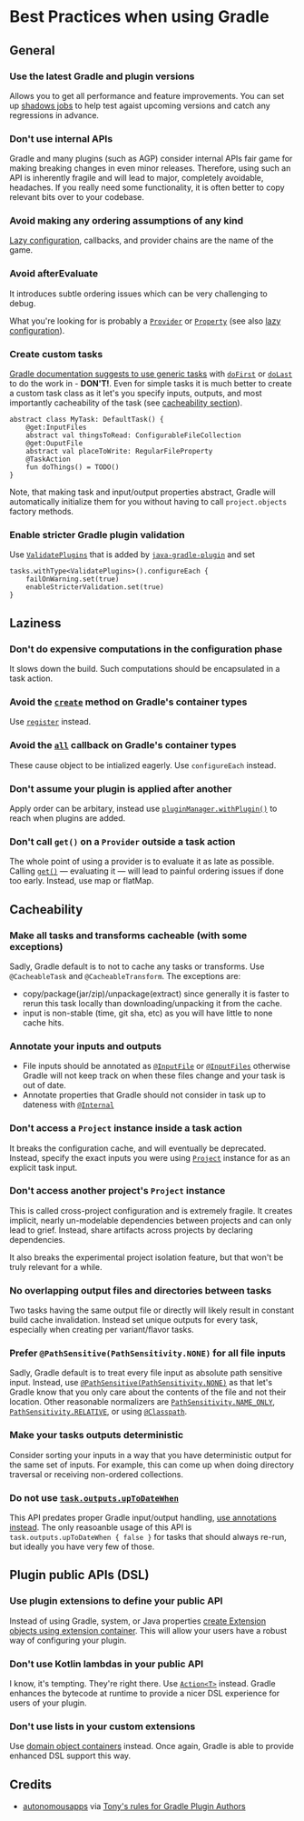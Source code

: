 # Best Practices when using Gradle

## General

### Use the latest Gradle and plugin versions

Allows you to get all performance and feature improvements. You can set up [shadows jobs](https://slack.engineering/shadow-jobs/)
to help test agaist upcoming versions and catch any regressions in advance.

### Don't use internal APIs

Gradle and many plugins (such as AGP) consider internal APIs fair game for making breaking changes
in even minor releases. Therefore, using such an API is inherently fragile and will lead to major,
completely avoidable, headaches. If you really need some functionality, it is often better to copy
relevant bits over to your codebase.

### Avoid making any ordering assumptions of any kind

[Lazy configuration](https://docs.gradle.org/current/userguide/lazy_configuration.html), callbacks,
and provider chains are the name of the game.

### Avoid afterEvaluate

It introduces subtle ordering issues which can be very challenging to debug.

What you're looking for is probably a [`Provider`](https://docs.gradle.org/current/javadoc/org/gradle/api/provider/Provider.html) or [`Property`](https://docs.gradle.org/current/javadoc/org/gradle/api/provider/Property.html) (see also [lazy configuration](https://docs.gradle.org/current/userguide/lazy_configuration.html)).

### Create custom tasks

[Gradle documentation suggests to use generic tasks](https://docs.gradle.org/current/userguide/tutorial_using_tasks.html)
with [`doFirst`](https://docs.gradle.org/current/javadoc/org/gradle/api/Task.html#doFirst-org.gradle.api.Action-) or [`doLast`]( https://docs.gradle.org/current/javadoc/org/gradle/api/Task.html#doLast-org.gradle.api.Action-)
to do the work in - **DON'T!**. Even for simple tasks it is much better to create a custom task class as it let's you
specify inputs, outputs, and most importantly cacheability of the task (see [cacheability section](#make-all-tasks-and-transforms-cacheable-with-some-exceptions)).

```
abstract class MyTask: DefaultTask() {
    @get:InputFiles
    abstract val thingsToRead: ConfigurableFileCollection
    @get:OuputFile
    abstract val placeToWrite: RegularFileProperty
    @TaskAction
    fun doThings() = TODO()
}
```

Note, that making task and input/output properties abstract, Gradle will automatically initialize them for you without having to call
`project.objects` factory methods.

### Enable stricter Gradle plugin validation

Use [`ValidatePlugins`](https://docs.gradle.org/current/javadoc/org/gradle/plugin/devel/tasks/ValidatePlugins.html)
that is added by [`java-gradle-plugin`](https://docs.gradle.org/current/userguide/java_gradle_plugin.html)
and set
```
tasks.withType<ValidatePlugins>().configureEach {
    failOnWarning.set(true)
    enableStricterValidation.set(true)
}
```

## Laziness

### Don't do expensive computations in the configuration phase

It slows down the build. Such computations should be encapsulated in a task action.

### Avoid the [`create`](https://docs.gradle.org/current/javadoc/org/gradle/api/NamedDomainObjectContainer.html#create-java.lang.String-org.gradle.api.Action-) method on Gradle's container types

Use [`register`](https://docs.gradle.org/current/javadoc/org/gradle/api/tasks/TaskContainer.html#register-java.lang.String-java.lang.Class-org.gradle.api.Action-) instead.

### Avoid the [`all`](https://docs.gradle.org/current/javadoc/org/gradle/api/DomainObjectCollection.html#all-org.gradle.api.Action-) callback on Gradle's container types

These cause object to be intialized eagerly. Use `configureEach` instead.

### Don't assume your plugin is applied after another

Apply order can be arbitary, instead use [`pluginManager.withPlugin()`](https://docs.gradle.org/current/javadoc/org/gradle/api/plugins/PluginManager.html#withPlugin-java.lang.String-org.gradle.api.Action-) to reach when plugins are added.

### Don't call `get()` on a `Provider` outside a task action

The whole point of using a provider is to evaluate it as late as possible. Calling [`get()`](https://docs.gradle.org/current/javadoc/org/gradle/api/provider/Provider.html#get--) — evaluating
it — will lead to painful ordering issues if done too early. Instead, use map or flatMap.

## Cacheability

### Make all tasks and transforms cacheable (with some exceptions)

Sadly, Gradle default is to not to cache any tasks or transforms. Use `@CacheableTask` and
`@CacheableTransform`. The exceptions are:
* copy/package(jar/zip)/unpackage(extract) since generally it is faster to rerun this task locally
than downloading/unpacking it from the cache.
* input is non-stable (time, git sha, etc) as you will have little to none cache hits.

### Annotate your inputs and outputs

* File inputs should be annotated as [`@InputFile`](https://docs.gradle.org/current/javadoc/org/gradle/api/tasks/InputFile.html) or [`@InputFiles`](https://docs.gradle.org/current/javadoc/org/gradle/api/tasks/InputFiles.html) otherwise Gradle will not keep track on when these files change
and your task is out of date.
* Annotate properties that Gradle should not consider in task up to dateness with [`@Internal`](https://docs.gradle.org/current/javadoc/org/gradle/api/tasks/Internal.html)

### Don't access a `Project` instance inside a task action

It breaks the configuration cache, and will eventually be deprecated. Instead, specify the exact
inputs you were using [`Project`](https://docs.gradle.org/current/javadoc/org/gradle/api/Project.html) instance for as an explicit task input.

### Don't access another project's `Project` instance

This is called cross-project configuration and is extremely fragile. It creates implicit, nearly
un-modelable dependencies between projects and can only lead to grief. Instead, share artifacts
across projects by declaring dependencies.

It also breaks the experimental project isolation feature, but that won't be truly relevant for a while.

### No overlapping output files and directories between tasks

Two tasks having the same output file or directly will likely result in constant build cache invalidation.
Instead set unique outputs for every task, especially when creating per variant/flavor tasks.

### Prefer `@PathSensitive(PathSensitivity.NONE)` for all file inputs

Sadly, Gradle default is to treat every file input as absolute path sensitive input. Instead, use
[`@PathSensitive(PathSensitivity.NONE)`](https://docs.gradle.org/current/javadoc/org/gradle/api/tasks/PathSensitivity.html#NONE) as that let's Gradle know that you only care about the contents of the file
and not their location. Other reasonable normalizers are [`PathSensitivity.NAME_ONLY`](https://docs.gradle.org/current/javadoc/org/gradle/api/tasks/PathSensitivity.html#NAME_ONLY), [`PathSensitivity.RELATIVE`](https://docs.gradle.org/current/javadoc/org/gradle/api/tasks/PathSensitivity.html#RELATIVE),
or using [`@Classpath`](https://docs.gradle.org/current/javadoc/org/gradle/api/tasks/Classpath.html).

### Make your tasks outputs deterministic

Consider sorting your inputs in a way that you have deterministic output for the same set of inputs.
For example, this can come up when doing directory traversal or receiving non-ordered collections.

### Do not use [`task.outputs.upToDateWhen`](https://docs.gradle.org/current/javadoc/org/gradle/api/tasks/TaskOutputs.html#upToDateWhen-org.gradle.api.specs.Spec-)

This API predates proper Gradle input/output handling, [use annotations instead](##annotate-your-inputs-and-outputs). The only reasoanble
usage of this API is `task.outputs.upToDateWhen { false }` for tasks that should always re-run, but ideally you have very few of those.

## Plugin public APIs (DSL)

### Use plugin extensions to define your public API

Instead of using Gradle, system, or Java properties [create Extension objects using extension container](https://docs.gradle.org/current/userguide/custom_plugins.html#sec:getting_input_from_the_build).
This will allow your users have a robust way of configuring your plugin.

### Don't use Kotlin lambdas in your public API

I know, it's tempting. They're right there. Use [`Action<T>`](https://docs.gradle.org/current/javadoc/org/gradle/api/Action.html)
instead. Gradle enhances the bytecode at runtime to provide a nicer DSL experience for users of your
plugin.

### Don't use lists in your custom extensions

Use [domain object containers](https://docs.gradle.org/current/javadoc/org/gradle/api/model/ObjectFactory.html#domainObjectContainer-java.lang.Class-)
instead. Once again, Gradle is able to provide enhanced DSL support this way.

## Credits

- [autonomousapps](https://github.com/autonomousapps) via [Tony's rules for Gradle Plugin Authors](https://dev.to/autonomousapps/tonys-rules-for-gradle-plugin-authors-28k3)
